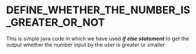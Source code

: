 # DEFINE_WHETHER_THE_NUMBER_IS_GREATER_OR_NOT
This is simple java code in which we have used ***if else statement*** to get the output whether the number input by the user is greater or smaller 
